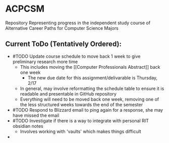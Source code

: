 # ACPCSM
Repository Representing progress in the independent study course of Alternative Career Paths for Computer Science Majors

## Current ToDo (Tentatively Ordered):
- #TODO Update course schedule to move back 1 week to give preliminary research more time
	- This includes moving the [[Computer Professionals Abstract]] back one week
		- The new due date for this assignment/delivarable is Thursday, 2/17
	- In general, may involve reformatting the schedule table to ensure it is readable and presentable in GitHub repository
	- Everything will need to be moved back one week, removing one of the less structured weeks towards the end of the semester
- #TODO Respond to Blizzard email to ping again for a response, she may have missed the email
- #TODO Investigate if there is a way to integrate with personal RIT obsidian notes
	- Involves working with 'vaults' which makes things difficult
- 